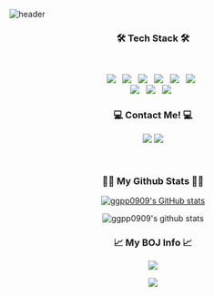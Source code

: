 ![header](https://capsule-render.vercel.app/api?type=slice&color=gradient&height=160&section=header&text=Yeongnam's%20Github&fontAlign=50&fontAlignY=70&fontSize=80&fontColor=000000)

<!-- <h3 align="center"><b>Hi! my name is Yeongnam!</b></h3> -->
<h3 align="center"><b>🛠 Tech Stack 🛠</b></h3>

</br>
<p align="center">
<img src="https://img.shields.io/badge/python-3776AB?style=flat-square&logo=python&logoColor=white"/></a> &nbsp
<img src="https://img.shields.io/badge/HTML5-E34F26?style=flat-square&logo=HTML5&logoColor=white"/></a> &nbsp
<img src="https://img.shields.io/badge/CSS3-1572B6?style=flat-square&logo=CSS3&logoColor=white"/></a> &nbsp
<img src="https://img.shields.io/badge/JavaScript-F7DF1E?style=flat-square&logo=JavaScript&logoColor=white"/></a> &nbsp
<img src="https://img.shields.io/badge/TypeScript-3178C6?style=flat-square&logo=TypeScript&logoColor=white"/></a> &nbsp
<img src="https://img.shields.io/badge/Solidity-363636?style=flat-square&logo=Solidity&logoColor=white"/></a> &nbsp
</br>
<img src="https://img.shields.io/badge/Django-092E20?style=flat-square&logo=django&logoColor=white"/></a> &nbsp
<img src="https://img.shields.io/badge/React-61DAFB?style=flat-square&logo=react&logoColor=white"/></a> &nbsp
<img src="https://img.shields.io/badge/Vue.js-4FC08D?style=flat-square&logo=vue.js&logoColor=white"/></a> &nbsp
</p>

<h3 align="center"><b>💻 Contact Me! 💻</b></h3>

<p align="center">
<a href="mailto:ggpp09@gmail.com"><img src="https://img.shields.io/badge/Gmail-d14836?style=flat-square&logo=Gmail&logoColor=white&link=ggpp09@gmail.com"/></a>
<a href="https://www.instagram.com/jang_0nam/?hl=ko" target="_blank"><img src="https://img.shields.io/badge/Instagram-E4405F?style=flat-square&logo=Instagram&logoColor=white"/></a>
</p>
<br/>
<h3 align="center">👩‍💻 My Github Stats 👩‍💻</h3>
<div align="center">
  
[![ggpp0909's GitHub stats](https://github-readme-stats.vercel.app/api?username=ggpp0909&hide_title=true&show_icons=true&include_all_commits=true&disable_animations=true&theme=vue)](https://github.com/ggpp0909/github-readme-stats)
</div>

<div align="center">
  
![ggpp0909's github stats](https://github-readme-stats.vercel.app/api/top-langs/?username=ggpp0909&show_icons=true&hide_border=true&title_color=004386&icon_color=004386&layout=compact)
</div>

<h3 align="center">📈 My BOJ Info 📈</h3>
<p align="center">
<img align='' src="http://mazassumnida.wtf/api/v2/generate_badge?boj=ggpp09">
</p>
<p align="center">
<a href="https://hits.seeyoufarm.com"><img src="https://hits.seeyoufarm.com/api/count/incr/badge.svg?url=https%3A%2F%2Fgithub.com%2Fggpp0909&count_bg=%235E43E9&title_bg=%23968D8D&icon=&icon_color=%23E7E7E7&title=hits&edge_flat=false"/></a>
</p>
